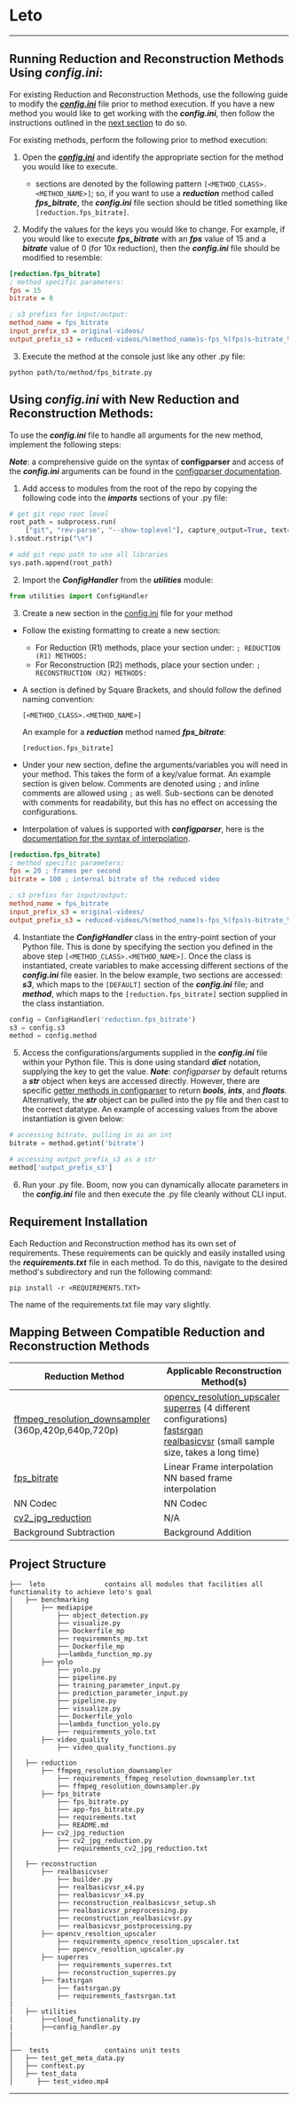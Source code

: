 # **Leto**
----------------------------------
## Running Reduction and Reconstruction Methods Using ***config.ini***:

For existing Reduction and Reconstruction Methods, use the following guide to modify the [***config.ini***](config.ini) file prior to method execution.  If you have a new method you would like to get working with the ***config.ini***, then follow the instructions outlined in the [next section](#using-configini-with-new-reduction-and-reconstruction-methods) to do so.

For existing methods, perform the following prior to method execution:

1. Open the [***config.ini***](config.ini) and identify the appropriate section for the method you would like to execute.
    - sections are denoted by the following pattern ```[<METHOD_CLASS>.<METHOD_NAME>]```; so, if you want to use a ***reduction*** method called ***fps_bitrate***, the ***config.ini*** file section should be titled something like ```[reduction.fps_bitrate]```.

2. Modify the values for the keys you would like to change.  For example, if you would like to execute ***fps_bitrate*** with an ***fps*** value of 15 and a ***bitrate*** value of 0 (for 10x reduction), then the ***config.ini*** file should be modified to resemble:

```ini
[reduction.fps_bitrate]
; method specific parameters:
fps = 15
bitrate = 0

; s3 prefixs for input/output:
method_name = fps_bitrate
input_prefix_s3 = original-videos/
output_prefix_s3 = reduced-videos/%(method_name)s-fps_%(fps)s-bitrate_%(bitrate)s/
```

3. Execute the method at the console just like any other .py file:

```console
python path/to/method/fps_bitrate.py
```

## Using ***config.ini*** with New Reduction and Reconstruction Methods:

To use the ***config.ini*** file to handle all arguments for the new method, implement the following steps:

***Note***: a comprehensive guide on the syntax of **configparser** and access of the ***config.ini*** arguments can be found in the [configparser documentation](https://docs.python.org/3/library/configparser.html).

1. Add access to modules from the root of the repo by copying the following code into the ***imports*** sections of your .py file:
```python
# get git repo root level
root_path = subprocess.run(
    ["git", "rev-parse", "--show-toplevel"], capture_output=True, text=True, check=False
).stdout.rstrip("\n")

# add git repo path to use all libraries
sys.path.append(root_path)
```
2. Import the ***ConfigHandler*** from the ***utilities*** module:
```python
from utilities import ConfigHandler
```
3. Create a new section in the [config.ini](config.ini) file for your method
  - Follow the existing formatting to create a new section:
    - For Reduction (R1) methods, place your section under:
      ```; REDUCTION (R1) METHODS: ```
    - For Reconstruction (R2) methods, place your section under:
      ```; RECONSTRUCTION (R2) METHODS:```
  - A section is defined by Square Brackets, and should follow the defined naming convention:

      ```
      [<METHOD_CLASS>.<METHOD_NAME>]
      ```
      An example for a ***reduction*** method named ***fps_bitrate***:
      ```
      [reduction.fps_bitrate]
      ```  
  - Under your new section, define the arguments/variables you will need in your method.  This takes the form of a key/value format.  An example section is given below.  Comments are denoted using ```;``` and inline comments are allowed using ```;``` as well.  Sub-sections can be denoted with comments for readability, but this has no effect on accessing the configurations.
  - Interpolation of values is supported with ***configparser***, here is the [documentation for the syntax of interpolation](https://docs.python.org/3/library/configparser.html#interpolation-of-values).

  ```ini
  [reduction.fps_bitrate]
; method specific parameters:
fps = 20 ; frames per second
bitrate = 100 ; internal bitrate of the reduced video

; s3 prefixs for input/output:
method_name = fps_bitrate
input_prefix_s3 = original-videos/
output_prefix_s3 = reduced-videos/%(method_name)s-fps_%(fps)s-bitrate_%(bitrate)s/
  ```

4. Instantiate the ***ConfigHandler*** class in the entry-point section of your Python file.  This is done by specifying the section you defined in the above step ```[<METHOD_CLASS>.<METHOD_NAME>]```.  Once the class is instantiated, create variables to make accessing different sections of the ***config.ini*** file easier.  In the below example, two sections are accessed: ***s3***, which maps to the ```[DEFAULT]``` section of the ***config.ini*** file; and ***method***, which maps to the ```[reduction.fps_bitrate]``` section supplied in the class instantiation.  

```python
config = ConfigHandler('reduction.fps_bitrate')
s3 = config.s3
method = config.method
```

5. Access the configurations/arguments supplied in the ***config.ini*** file within your Python file.  This is done using standard ***dict*** notation, supplying the key to get the value.  ***Note***: *configparser* by default returns a ***str*** object when keys are accessed directly.  However, there are specific [getter methods in configparser](https://docs.python.org/3/library/configparser.html) to return ***bools***, ***ints***, and ***floats***.  Alternatively, the ***str*** object can be pulled into the py file and then cast to the correct datatype.  An example of accessing values from the above instantiation is given below:

```python 
# accessing bitrate, pulling in as an int
bitrate = method.getint('bitrate')

# accessing output_prefix_s3 as a str
method['output_prefix_s3'] 

```

6. Run your .py file.  Boom, now you can dynamically allocate parameters in the ***config.ini*** file and then execute the .py file cleanly without CLI input.  

## Requirement Installation

Each Reduction and Reconstruction method has its own set of requirements.  These requirements can be quickly and easily installed using the ***requirements.txt*** file in each method.  To do this, navigate to the desired method's subdirectory and run the following command:

```console
pip install -r <REQUIREMENTS.TXT>
```

The name of the requirements.txt file may vary slightly.

## Mapping Between Compatible Reduction and Reconstruction Methods


| Reduction Method         | Applicable Reconstruction Method(s)    |
|--------------|-----------|
| [ffmpeg_resolution_downsampler](./reduction/ffmpeg_resolution_downsampler/) (360p,420p,640p,720p) | [opencv_resolution_upscaler](./reconstruction/opencv_resolution_upscaler/) <br> [superres](./reconstruction/superres/) (4 different configurations) <br> [fastsrgan](./reconstruction/fastsrgan/) <br> [realbasicvsr](./reconstruction/realbasicvsr/) (small sample size, takes a long time)     |
| [fps_bitrate](./reduction/fps_bitrate/)      | Linear Frame interpolation <br> NN based frame interpolation   |
| NN Codec                   |  NN Codec |
| [cv2_jpg_reduction](./reduction/cv2_jpg_reduction/)                   |  N/A  |
|Background Subtraction  |  Background Addition  |


## Project Structure

```
├──  leto				contains all modules that facilities all functionality to achieve leto's goal
│   ├── benchmarking
│       ├── mediapipe
│           ├── object_detection.py
│           ├── visualize.py
│           ├── Dockerfile_mp
│           ├── requirements_mp.txt
│           ├── Dockerfile_mp
│           ├──lambda_function_mp.py
│       ├── yolo
│           ├── yolo.py
│           ├── pipeline.py
│           ├── training_parameter_input.py
│           ├── prediction_parameter_input.py
│           ├── pipeline.py
│           ├── visualize.py
│           ├── Dockerfile_yolo
│           ├──lambda_function_yolo.py
│           ├── requirements_yolo.txt
│       ├── video_quality
│           ├── video_quality_functions.py
│
│   ├── reduction
│       ├── ffmpeg_resolution_downsampler
│           ├── requirements_ffmpeg_resolution_downsampler.txt
│           ├── ffmpeg_resolution_downsampler.py
│       ├── fps_bitrate
│           ├── fps_bitrate.py
│           ├── app-fps_bitrate.py
│           ├── requirements.txt
│           ├── README.md
│       ├── cv2_jpg_reduction
│           ├── cv2_jpg_reduction.py
│           ├── requirements_cv2_jpg_reduction.txt
│
│   ├── reconstruction
│       ├── realbasicvser
│           ├── builder.py
│           ├── realbasicvsr_x4.py
│           ├── realbasicvsr_x4.py
│           ├── reconstruction_realbasicvsr_setup.sh
│           ├── realbasicvsr_preprocessing.py
│           ├── reconstruction_realbasicvsr.py
│           ├── realbasicvsr_postprocessing.py
│       ├── opencv_resoltion_upscaler
│           ├── requirements_opencv_resoltion_upscaler.txt
│           ├── opencv_resoltion_upscaler.py
│       ├── superres
│           ├── requirements_superres.txt
│           ├── reconstruction_superres.py
│       ├── fastsrgan
│           ├── fastsrgan.py
│           ├── requirements_fastsrgan.txt
|
│   ├── utilities
|       ├──cloud_functionality.py
|       ├──config_handler.py
|
│
├──  tests				contains unit tests
│   ├── test_get_meta_data.py
│   ├── conftest.py
│   ├── test_data
│      ├── test_video.mp4

```
----------------------------------